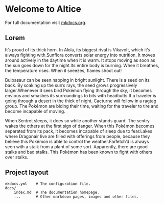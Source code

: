 # Welcome to Altice

For full documentation visit [mkdocs.org](https://www.mkdocs.org).

## Lorem

It’s proud of its thick horn. In Alola, its biggest rival is Vikavolt, which it’s always fighting with.Sunflora converts solar energy into nutrition. It moves around actively in the daytime when it is warm. It stops moving as soon as the sun goes down for the night.Its entire body is burning. When it breathes, the temperature rises. When it sneezes, flames shoot out!

Bulbasaur can be seen napping in bright sunlight. There is a seed on its back. By soaking up the sun’s rays, the seed grows progressively larger.Whenever it sees bird Pokémon flying through the sky, it becomes envious and smashes its surroundings to bits with headbutts.If a traveler is going through a desert in the thick of night, Cacturne will follow in a ragtag group. The Pokémon are biding their time, waiting for the traveler to tire and become incapable of moving.

When Sentret sleeps, it does so while another stands guard. The sentry wakes the others at the first sign of danger. When this Pokémon becomes separated from its pack, it becomes incapable of sleep due to fear.Lakes where Dragonair live are filled with offerings from people, because they believe this Pokémon is able to control the weather.Farfetch’d is always seen with a stalk from a plant of some sort. Apparently, there are good stalks and bad stalks. This Pokémon has been known to fight with others over stalks.

## Project layout

    mkdocs.yml    # The configuration file.
    docs/
        index.md  # The documentation homepage.
        ...       # Other markdown pages, images and other files.
